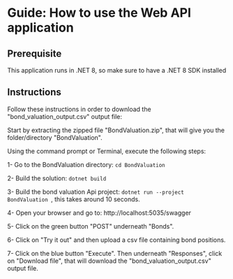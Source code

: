 # Guide: How to use the Web API application

## Prerequisite
This application runs in .NET 8, so make sure to have a .NET 8 SDK installed 

## Instructions 
Follow these instructions in order to download the "bond_valuation_output.csv" output file:

Start by extracting the zipped file "BondValuation.zip", that will give you the folder/directory "BondValuation". 

Using the command prompt or Terminal, execute the following steps:

1- Go to the BondValuation directory: ```cd BondValuation ```

2- Build the solution: ```dotnet build ```

3- Build the bond valuation Api project: ```dotnet run --project BondValuation ```, this takes around 10 seconds.

4- Open your browser and go to: http://localhost:5035/swagger 

5- Click on the green button "POST" underneath "Bonds".

6- Click on "Try it out" and then upload a csv file containing bond positions.

7- Click on the blue button "Execute". Then underneath "Responses", click on "Download file", that will download the "bond_valuation_output.csv" output file. 


